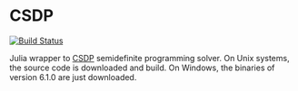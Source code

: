# CSDP

[![Build Status](https://travis-ci.org/EQt/CSDP.jl.svg?branch=master)](https://travis-ci.org/EQt/CSDP.jl)

Julia wrapper to [CSDP](https://projects.coin-or.org/Csdp) semidefinite programming solver.
On Unix systems, the source code is downloaded and build.
On Windows, the binaries of version 6.1.0 are just downloaded.

